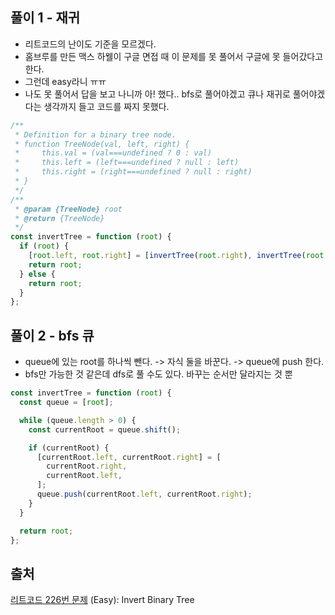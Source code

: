 ## 풀이 1 - 재귀

- 리트코드의 난이도 기준을 모르겠다.
- 홈브루를 만든 맥스 하웰이 구글 면접 때 이 문제를 못 풀어서 구글에 못 들어갔다고 한다.
- 그런데 easy라니 ㅠㅠ
- 나도 못 풀어서 답을 보고 나니까 아! 했다.. bfs로 풀어야겠고 큐나 재귀로 풀어야겠다는 생각까지 들고 코드를 짜지 못했다.

```js
/**
 * Definition for a binary tree node.
 * function TreeNode(val, left, right) {
 *     this.val = (val===undefined ? 0 : val)
 *     this.left = (left===undefined ? null : left)
 *     this.right = (right===undefined ? null : right)
 * }
 */
/**
 * @param {TreeNode} root
 * @return {TreeNode}
 */
const invertTree = function (root) {
  if (root) {
    [root.left, root.right] = [invertTree(root.right), invertTree(root.left)];
    return root;
  } else {
    return root;
  }
};
```

## 풀이 2 - bfs 큐

- queue에 있는 root를 하나씩 뺀다. -> 자식 둘을 바꾼다. -> queue에 push 한다.
- bfs만 가능한 것 같은데 dfs로 풀 수도 있다. 바꾸는 순서만 달라지는 것 뿐

```js
const invertTree = function (root) {
  const queue = [root];

  while (queue.length > 0) {
    const currentRoot = queue.shift();

    if (currentRoot) {
      [currentRoot.left, currentRoot.right] = [
        currentRoot.right,
        currentRoot.left,
      ];
      queue.push(currentRoot.left, currentRoot.right);
    }
  }

  return root;
};
```

## 출처

[리트코드 226번 문제](https://leetcode.com/problems/invert-binary-tree/description/?source=submission-ac) (Easy): Invert Binary Tree
